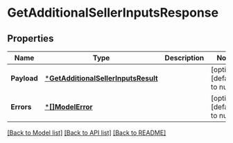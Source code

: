 # GetAdditionalSellerInputsResponse

## Properties
Name | Type | Description | Notes
------------ | ------------- | ------------- | -------------
**Payload** | [***GetAdditionalSellerInputsResult**](GetAdditionalSellerInputsResult.md) |  | [optional] [default to null]
**Errors** | [***[]ModelError**](array.md) |  | [optional] [default to null]

[[Back to Model list]](../README.md#documentation-for-models) [[Back to API list]](../README.md#documentation-for-api-endpoints) [[Back to README]](../README.md)

